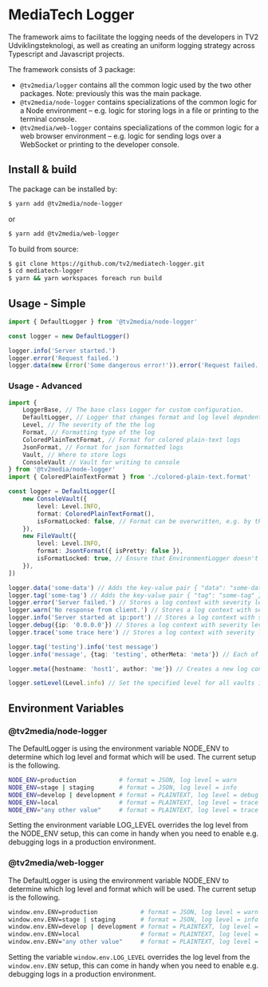 # MediaTech Logger

The framework aims to facilitate the logging needs of the developers in TV2 Udviklingsteknologi, as well as creating an uniform logging strategy across Typescript and Javascript projects.

The framework consists of 3 package:

- `@tv2media/logger` contains all the common logic used by the two other packages. Note: previously this was the main package.
- `@tv2media/node-logger` contains specializations of the common logic for a Node environment – e.g. logic for storing logs in a file or printing to the terminal console.
- `@tv2media/web-logger` contains specializations of the common logic for a web browser environment – e.g. logic for sending logs over a WebSocket or printing to the developer console.

## Install & build

The package can be installed by:

```zsh
$ yarn add @tv2media/node-logger
```
or
```zsh
$ yarn add @tv2media/web-logger
```

To build from source:

```zsh
$ git clone https://github.com/tv2/mediatech-logger.git
$ cd mediatech-logger
$ yarn && yarn workspaces foreach run build
```

## Usage - Simple

```typescript
import { DefaultLogger } from '@tv2media/node-logger'

const logger = new DefaultLogger()

logger.info('Server started.')
logger.error('Request failed.')
logger.data(new Error('Some dangerous error!')).error('Request failed.')
```

### Usage - Advanced

```typescript
import {
    LoggerBase, // The base class Logger for custom configuration.
    DefaultLogger, // Logger that changes format and log level depndent on the NODE_ENV (and LOG_LEVEL).
    Level, // The severity of the the log
    Format, // Formatting type of the log
    ColoredPlainTextFormat, // Format for colored plain-text logs
    JsonFormat, // Format for json formatted logs
    Vault, // Where to store logs
    ConsoleVault // Vault for writing to console
} from '@tv2media/node-logger'
import { ColoredPlainTextFormat } from './colored-plain-text.format'

const logger = DefaultLogger([
    new ConsoleVault({
        level: Level.INFO,
        format: ColoredPlainTextFormat(),
        isFormatLocked: false, // Format can be overwritten, e.g. by the EnvironmentLogger.
    }),
    new FileVault({
        level: Level.INFO,
        format: JsontFormat({ isPretty: false }),
        isFormatLocked: true, // Ensure that EnvironmentLogger doesn't overwrite the format.
    }),
])

logger.data('some-data') // Adds the key-value pair { "data": "some-data" } to a new log context.
logger.tag('some-tag') // Adds the key-value pair { "tag": "some-tag" } to a new log context.
logger.error('Server failed.') // Stores a log context with severity level of 'error'.
logger.warn('No response from client.') // Stores a log context with severity level of 'warn'.
logger.info('Server started at ip:port') // Stores a log context with severity level of 'info'.
logger.debug({ip: '0.0.0.0'}) // Stores a log context with severity level of 'debug'.
logger.trace('some trace here') // Stores a log context with severity level of 'trace'.

logger.tag('testing').info('test message')
logger.info('message', {tag: 'testing', otherMeta: 'meta'}) // Each of the severity level methods takes an optional argument, with extra attributes for the log context.

logger.meta({hostname: 'host1', author: 'me'}) // Creates a new log context with the specified meta data.

logger.setLevel(Level.info) // Set the specified level for all vaults in the logger.
```

## Environment Variables

### @tv2media/node-logger

The DefaultLogger is using the environment variable NODE_ENV to determine which log level and format which will be used. The current setup is the following.

```bash
NODE_ENV=production            # format = JSON, log level = warn
NODE_ENV=stage | staging       # format = JSON, log level = info
NODE_ENV=develop | development # format = PLAINTEXT, log level = debug
NODE_ENV=local                 # format = PLAINTEXT, log level = trace
NODE_ENV="any other value"     # format = PLAINTEXT, log level = trace
```

Setting the environment variable LOG_LEVEL overrides the log level from the NODE_ENV setup, this can come in handy when you need to enable e.g. debugging logs in a production environment.

### @tv2media/web-logger

The DefaultLogger is using the environment variable NODE_ENV to determine which log level and format which will be used. The current setup is the following.

```bash
window.env.ENV=production            # format = JSON, log level = warn
window.env.ENV=stage | staging       # format = JSON, log level = info
window.env.ENV=develop | development # format = PLAINTEXT, log level = debug
window.env.ENV=local                 # format = PLAINTEXT, log level = trace
window.env.ENV="any other value"     # format = PLAINTEXT, log level = trace
```

Setting the variable `window.env.LOG_LEVEL` overrides the log level from the `window.env.ENV` setup, this can come in handy when you need to enable e.g. debugging logs in a production environment.
